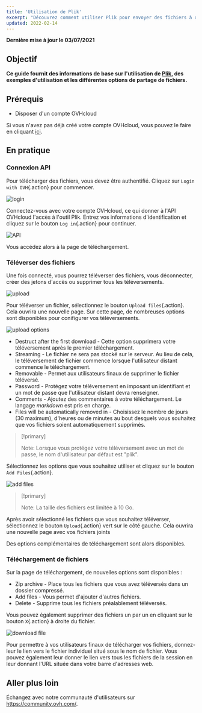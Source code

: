 ```yaml
---
title: 'Utilisation de Plik'
excerpt: "Découvrez comment utiliser Plik pour envoyer des fichiers à d'autres personnes"
updated: 2022-02-14
---
```


**Dernière mise à jour le 03/07/2021**

## Objectif

**Ce guide fournit des informations de base sur l'utilisation de [Plik](https://ca.plik.ovh/#/), des exemples d'utilisation et les différentes options de partage de fichiers.**

## Prérequis

- Disposer d'un compte OVHcloud

Si vous n'avez pas déjà créé votre compte OVHcloud, vous pouvez le faire en cliquant [ici](https://ca.ovh.com/auth/?action=gotomanager&from=https://www.ovh.com/ca/fr/&ovhSubsidiary=qc).

## En pratique

### Connexion API

Pour télécharger des fichiers, vous devez être authentifié. Cliquez sur `Login with OVH`{.action} pour commencer.

![login](images/plik-login.png)

Connectez-vous avec votre compte OVHcloud, ce qui donner à l'API OVHcloud l'accès à l'outil Plik. Entrez vos informations d'identification et cliquez sur le bouton `Log in`{.action} pour continuer.

![API](images/api-login.png)

Vous accédez alors à la page de téléchargement.

### Téléverser des fichiers

 Une fois connecté, vous pourrez téléverser des fichiers, vous déconnecter, créer des jetons d'accès ou supprimer tous les téléversements.

![upload](images/plik-upload.png)

Pour téléverser un fichier, sélectionnez le bouton `Upload files`{.action}. Cela ouvrira une nouvelle page. Sur cette page, de nombreuses options sont disponibles pour conifigurer vos téléversements.

![upload options](images/plik-upload-options.png)

- Destruct after the first download - Cette option supprimera votre téléversement après le premier téléchargement.
- Streaming - Le fichier ne sera pas stocké sur le serveur. Au lieu de cela, le téléversement de fichier commence lorsque l'utilisateur distant commence le téléchargement.
- Removable - Permet aux utilisateurs finaux de supprimer le fichier téléversé.
- Password - Protégez votre téléversement en imposant un identifiant et un mot de passe que l'utilisateur distant devra renseigner.
- Comments - Ajoutez des commentaires à votre téléchargement. Le langage *markdown* est pris en charge.
- Files will be automatically removed in - Choisissez le nombre de jours (30 maximum), d'heures ou de minutes au bout desquels vous souhaitez que vos fichiers soient automatiquement supprimés.

> [!primary]
>
> Note: Lorsque vous protégez votre téléversement avec un mot de passe, le nom d'utilisateur par défaut est "plik".
>

Sélectionnez les options que vous souhaitez utiliser et cliquez sur le bouton `Add Files`{.action}.

![add files](images/plik-add-files.png)

> [!primary]
>
> Note: La taille des fichiers est limitée à 10 Go.
>

Après avoir sélectionné les fichiers que vous souhaitez téléverser, sélectionnez le bouton `Upload`{.action} vert sur le côté gauche. Cela ouvrira une nouvelle page avec vos fichiers joints

Des options complémentaires de téléchargement sont alors disponibles.

### Téléchargement de fichiers

Sur la page de téléchargement, de nouvelles options sont disponibles :

- Zip archive - Place tous les fichiers que vous avez téléversés dans un dossier compressé.
- Add files - Vous permet d'ajouter d'autres fichiers.
- Delete - Supprime tous les fichiers préalablement téléversés.

Vous pouvez également supprimer des fichiers un par un en cliquant sur le bouton `X`{.action} à droite du fichier.

![download file](images/plik-download.png)

Pour permettre à vos utilisateurs finaux de télécharger vos fichiers, donnez-leur le lien vers le fichier individuel situé sous le nom de fichier. Vous pouvez également leur donner le lien vers tous les fichiers de la session en leur donnant l'URL située dans votre barre d'adresses web.

## Aller plus loin

Échangez avec notre communauté d'utilisateurs sur <https://community.ovh.com/>.
